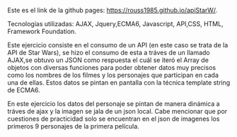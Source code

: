 Este es el link de la github pages: https://rouss1985.github.io/apiStarW/.

Tecnologías utilizadas: AJAX, Jquery,ECMA6, Javascript, API,CSS, HTML, Framework Foundation.

Este ejercicio consiste en el consumo de un API (en este caso se trata de la API de Star Wars), se hizo el consumo de esta a tráves de un llamado AJAX,se obtuvo un JSON como respuesta el cuál se iteró el Array de objetos con diversas funciones para poder obtener datos muy precisos como los nombres de los filmes y los personajes que participan en cada una de ellas. Estos datos se pintan en pantalla con la técnica template string de ECMA6.

En este ejercicio los datos del personaje se pintan de manera dinámica a tráves de ajax y la imagen se jala de un json local.
Cabe mencionar que por cuestiones de practicidad solo se encuentran en el json de imagenes los primeros 9 personajes de la primera película.

